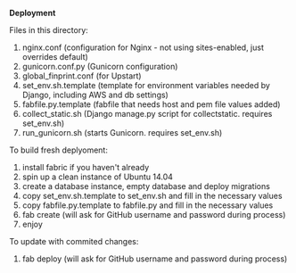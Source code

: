 **Deployment**

Files in this directory:
1) nginx.conf (configuration for Nginx - not using sites-enabled, just overrides default) 
2) gunicorn.conf.py (Gunicorn configuration)
3) global_finprint.conf (for Upstart)
4) set_env.sh.template (template for environment variables needed by Django, including AWS and db settings)
5) fabfile.py.template (fabfile that needs host and pem file values added)
6) collect_static.sh (Django manage.py script for collectstatic.  requires set_env.sh)
7) run_gunicorn.sh (starts Gunicorn.  requires set_env.sh)

To build fresh deplyoment:
1) install fabric if you haven't already
2) spin up a clean instance of Ubuntu 14.04
3) create a database instance, empty database and deploy migrations
4) copy set_env.sh.template to set_env.sh and fill in the necessary values
5) copy fabfile.py.template to fabfile.py and fill in the necessary values
6) fab create (will ask for GitHub username and password during process)
7) enjoy 

To update with commited changes:
1) fab deploy (will ask for GitHub username and password during process)
